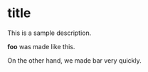 # title

This is a sample description.

**foo** was made like this.

On the other hand, we made bar very quickly.
